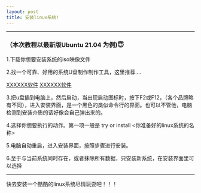 ```yaml
---
layout: post
title: 安装linux系统!
---
```

<hr>
<h3>（本次教程以最新版Ubuntu 21.04 为例)😇</h3>
<p>1.下载你想要安装系统的iso映像文件</p>
<p>2.找一个可靠、好用的系统U盘制作制作工具，这里推荐....</p>
<a href="https://countstarss.github.io">XXXXXX软件</a>
    <a href="https://countstarss.github.io" style="display:">XXXXXX软件</a>
<p>3.把u盘插到电脑上，然后启动，当出现启动图标时，按下F2或F12，（各个品牌略有不同），进入安装界面，是一个黑色的类似命令行的界面。也可以不管他，电脑检测到安装介质的话好像会自己弹出来的。</p>
<p>4.选择你想要执行的动作。第一项一般是 try or install <你准备好的linux系统的名称></p>
<p>5.电脑自动重启，进入安装界面，按照步骤进行安装。</p>
<p>6.至于与当前系统同时存在，或者抹除所有数据，只安装新系统，在安装界面里可以选择</p>

<hr>
<p>快去安装一个酷酷的linux系统尽情玩耍吧！！！</p>




